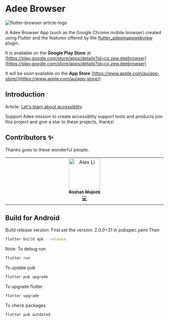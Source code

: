 # Adee Browser

![flutter-browser-article-logo](https://avatars.githubusercontent.com/u/9975274?s=96&v=4)

A Adee Browser App (such as the Google Chrome mobile browser) created using Flutter and the features offered by the [flutter_adeeinappwebview](https://github.com/javadtaghia/flutter_adeeinappwebview.git) plugin.

It is available on the **Google Play Store** at [https://play.google.com/store/apps/details?id=co.zew.deebrowser](https://play.google.com/store/apps/details?id=co.zew.deebrowser)

It will be soon available on the **App Store** [https://www.apple.com/au/app-store/](https://www.apple.com/au/app-store/)

## Introduction
Article: [Let's learn about accessiblity](https://github.com/javadtaghia/web-accessibility-plugin-adee/wiki).



Support Adee mission to create accessiblity support tools and products join this project and give a star to these projects, thanks!

## Contributors ✨

Thanks goes to these wonderful people.

<!-- ALL-CONTRIBUTORS-LIST:START - Do not remove or modify this section -->
<!-- prettier-ignore-start -->
<!-- markdownlint-disable -->
<table>
  <tbody>
    <tr>
      <td align="center" valign="top" width="14.28%"><a href="https://github.com/madl1b"><img src="https://avatars.githubusercontent.com/u/74344492?v=4" width="100px;" alt="Alex Li"/><br /><sub><b>Roshan Mujeeb</b></sub></a><br /><a href="https://github.com/madl1b" title="Code">💻</a></td>
          </tr>
  </tbody>
</table>

## Build for Android
Build release version:
First set the version: 2.0.0+31 in pubspec.yaml
Then
```bash
flutter build apk --release
```
Note: To debug run:
```bash
flutter run
```

To update pub
```bash
flutter pub upgrade
```

To upgrade flutter
```bash
flutter upgrade
```

To check packages 
```bash
flutter pub outdated
```
